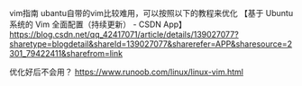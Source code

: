 vim指南
ubantu自带的vim比较难用，可以按照以下的教程来优化
【基于 Ubuntu 系统的 Vim 全面配置（持续更新） -  CSDN App】https://blog.csdn.net/qq_42417071/article/details/139027077?sharetype=blogdetail&shareId=139027077&sharerefer=APP&sharesource=2301_79422411&sharefrom=link
	
优化好后不会用？
https://www.runoob.com/linux/linux-vim.html